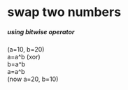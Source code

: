 # swap two numbers
<h5>using bitwise operator</h5>
(a=10, b=20)<br>
a=a^b (xor)<br>
b=a^b<br>
a=a^b<br>
(now a=20, b=10)
